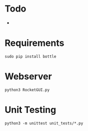 # Todo

* 

# Requirements
```
sudo pip install bottle
```

# Webserver
```
python3 RocketGUI.py
```

# Unit Testing
```
python3 -m unittest unit_tests/*.py
```
